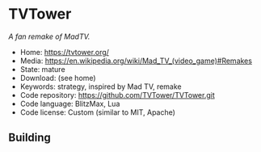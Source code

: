 # TVTower

_A fan remake of MadTV._

- Home: https://tvtower.org/
- Media: <https://en.wikipedia.org/wiki/Mad_TV_(video_game)#Remakes>
- State: mature
- Download: (see home)
- Keywords: strategy, inspired by Mad TV, remake
- Code repository: https://github.com/TVTower/TVTower.git
- Code language: BlitzMax, Lua
- Code license: Custom (similar to MIT, Apache)

## Building
